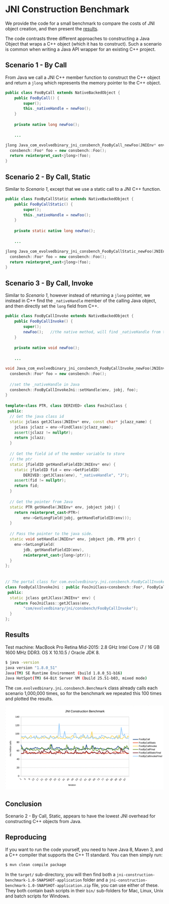 JNI Construction Benchmark
==========================

We provide the code for a small benchmark to compare the costs of JNI object creation, and then present the [results](#results).

The code contrasts three different approaches to constructing a Java Object that wraps a C++ object (which it has to construct). Such a scenario is common when writing a Java API wrapper for an existing C++ project.

Scenario 1 - By Call
--------------------
From Java we call a JNI C++ member function to construct the C++ object and return a `jlong` which represents the memory pointer to the C++ object.

```Java
public class FooByCall extends NativeBackedObject {
    public FooByCall() {
        super();
        this._nativeHandle = newFoo();
    }

	private native long newFoo();

    ...

```

```C++
jlong Java_com_evolvedbinary_jni_consbench_FooByCall_newFoo(JNIEnv* env, jobject jobj) {
  consbench::Foo* foo = new consbench::Foo();
  return reinterpret_cast<jlong>(foo);
}
```


Scenario 2 - By Call, Static
----------------------------
Similar to *Scenario 1*, except that we use a static call to a JNI C++ function.

```java
public class FooByCallStatic extends NativeBackedObject {
    public FooByCallStatic() {
        super();
        this._nativeHandle = newFoo();
    }

    private static native long newFoo();

    ...
```

```C++
jlong Java_com_evolvedbinary_jni_consbench_FooByCallStatic_newFoo(JNIEnv* env, jclass jcls) {
  consbench::Foo* foo = new consbench::Foo();
  return reinterpret_cast<jlong>(foo);
}
```


Scenario 3 - By Call, Invoke
----------------------------
Similar to *Scenario 1*, however instead of returning a `jlong` pointer, we instead in C++ find the `_nativeHandle` member of the calling Java object, and then directly set the `long` field from C++.

```java
public class FooByCallInvoke extends NativeBackedObject {
    public FooByCallInvoke() {
        super();
        newFoo();   //the native method, will find _nativeHandle from the class and set it directly
    }

    private native void newFoo();

    ...
```

```C++
void Java_com_evolvedbinary_jni_consbench_FooByCallInvoke_newFoo(JNIEnv* env, jobject jobj) {
  consbench::Foo* foo = new consbench::Foo();

  //set the _nativeHandle in Java
  consbench::FooByCallInvokeJni::setHandle(env, jobj, foo);
}

template<class PTR, class DERIVED> class FooJniClass {
 public:
  // Get the java class id
  static jclass getJClass(JNIEnv* env, const char* jclazz_name) {
    jclass jclazz = env->FindClass(jclazz_name);
    assert(jclazz != nullptr);
    return jclazz;
  }

  // Get the field id of the member variable to store
  // the ptr
  static jfieldID getHandleFieldID(JNIEnv* env) {
    static jfieldID fid = env->GetFieldID(
        DERIVED::getJClass(env), "_nativeHandle", "J");
    assert(fid != nullptr);
    return fid;
  }

  // Get the pointer from Java
  static PTR getHandle(JNIEnv* env, jobject jobj) {
    return reinterpret_cast<PTR>(
        env->GetLongField(jobj, getHandleFieldID(env)));
  }

  // Pass the pointer to the java side.
  static void setHandle(JNIEnv* env, jobject jdb, PTR ptr) {
    env->SetLongField(
        jdb, getHandleFieldID(env),
        reinterpret_cast<jlong>(ptr));
  }
};


// The portal class for com.evolvedbinary.jni.consbench.FooByCallInvoke
class FooByCallInvokeJni : public FooJniClass<consbench::Foo*, FooByCallInvokeJni> {
 public:
  static jclass getJClass(JNIEnv* env) {
    return FooJniClass::getJClass(env,
        "com/evolvedbinary/jni/consbench/FooByCallInvoke");
  }
};

```


Results
-------
Test machine: MacBook Pro Retina Mid-2015: 2.8 GHz Intel Core i7 / 16 GB 1600 MHz DDR3. OS X 10.10.5 / Oracle JDK 8.
```bash
$ java -version
java version "1.8.0_51"
Java(TM) SE Runtime Environment (build 1.8.0_51-b16)
Java HotSpot(TM) 64-Bit Server VM (build 25.51-b03, mixed mode)
```

The `com.evolvedbinary.jni.consbench.Benchmark` class already calls each scenario 1,000,000 times, so for the benchmark we repeated this 100 times and plotted the results.

![Image of Benchmark Results](https://raw.githubusercontent.com/adamretter/jni-construction-benchmark/master/benchmark-results.png)


Conclusion
----------
Scenario 2 - By Call, Static, appears to have the lowest JNI overhead for constructing C++ objects from Java.


Reproducing
-----------
If you want to run the code yourself, you need to have Java 8, Maven 3, and a C++ compiler that supports the C++ 11 standard. You can then simply run:

```bash
$ mvn clean compile package
```

In the `target/` sub-directory, you will then find both a `jni-construction-benchmark-1.0-SNAPSHOT-application` folder and a `jni-construction-benchmark-1.0-SNAPSHOT-application.zip` file, you can use either of these. They both contain bash scripts in their `bin/` sub-folders for Mac, Linux, Unix and batch scripts for Windows.
